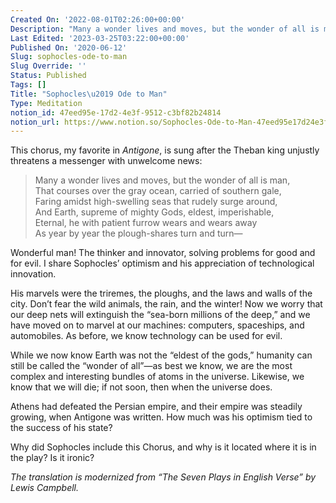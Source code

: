 ```yaml
---
Created On: '2022-08-01T02:26:00+00:00'
Description: "Many a wonder lives and moves, but the wonder of all is man \u2026"
Last Edited: '2023-03-25T03:22:00+00:00'
Published On: '2020-06-12'
Slug: sophocles-ode-to-man
Slug Override: ''
Status: Published
Tags: []
Title: "Sophocles\u2019 Ode to Man"
Type: Meditation
notion_id: 47eed95e-17d2-4e3f-9512-c3bf82b24814
notion_url: https://www.notion.so/Sophocles-Ode-to-Man-47eed95e17d24e3f9512c3bf82b24814
---
```

<p>This chorus, my favorite in <em>Antigone</em>, is sung after the Theban king unjustly threatens a messenger with unwelcome news:</p>
<blockquote><p>
Many a wonder lives and moves, but the wonder of all is man,<br />
That courses over the gray ocean, carried of southern gale,<br />
Faring amidst high-swelling seas that rudely surge around,<br />
And Earth, supreme of mighty Gods, eldest, imperishable,<br />
Eternal, he with patient furrow wears and wears away<br />
As year by year the plough-shares turn and turn—
</p></blockquote>

<p>Wonderful man! The thinker and innovator, solving problems for good and for evil. I share Sophocles’ optimism and his appreciation of technological innovation.</p>
<p>His marvels were the triremes, the ploughs, and the laws and walls of the city. Don’t fear the wild animals, the rain, and the winter! Now we worry that our deep nets will extinguish the “sea-born millions of the deep,” and we have moved on to marvel at our machines: computers, spaceships, and automobiles. As before, we know technology can be used for evil.</p>
<p>While we now know Earth was not the “eldest of the gods,” humanity can still be called the “wonder of all”—as best we know, we are the most complex and interesting bundles of atoms in the universe. Likewise, we know that we will die; if not soon, then when the universe does.</p>
<p>Athens had defeated the Persian empire, and their empire was steadily growing, when Antigone was written. How much was his optimism tied to the success of his state?</p>
<p>Why did Sophocles include this Chorus, and why is it located where it is in the play? Is it ironic?</p>
<p><em>The translation is modernized from “The Seven Plays in English Verse” by Lewis Campbell.</em></p>
